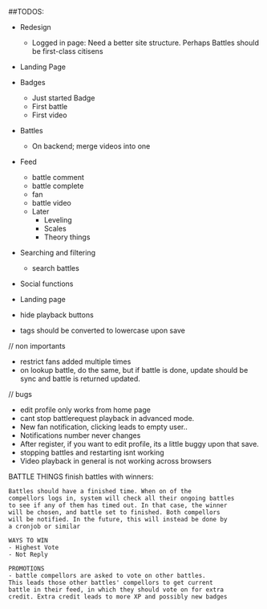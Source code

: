 ##TODOS:
* Redesign
    - Logged in page: Need a better site structure. Perhaps Battles should be first-class citisens

* Landing Page

* Badges
    - Just started Badge
    - First battle
    - First video
* Battles
    - On backend; merge videos into one

* Feed
    - battle comment
    - battle complete
    - fan
    - battle video
    * Later
        - Leveling
        - Scales
        - Theory things

* Searching and filtering
    - search battles

* Social functions
* Landing page
* hide playback buttons
* tags should be converted to lowercase upon save

// non importants
* restrict fans added multiple times
* on lookup battle, do the same, but if battle is done, update should be sync and battle is returned updated.

// bugs
* edit profile only works from home page
* cant stop battlerequest playback in advanced mode.
* New fan notification, clicking leads to empty user..
* Notifications number never changes
* After register, if you want to edit profile, its a little buggy upon that save.
* stopping battles and restarting isnt working
* Video playback in general is not working across browsers



BATTLE THINGS
finish battles with winners:

    Battles should have a finished time. When on of the
    compellors logs in, system will check all their ongoing battles
    to see if any of them has timed out. In that case, the winner
    will be chosen, and battle set to finished. Both compellors
    will be notified. In the future, this will instead be done by
    a cronjob or similar

    WAYS TO WIN
    - Highest Vote
    - Not Reply

    PROMOTIONS
    - battle compellors are asked to vote on other battles.
    This leads those other battles' compellors to get current
    battle in their feed, in which they should vote on for extra
    credit. Extra credit leads to more XP and possibly new badges
